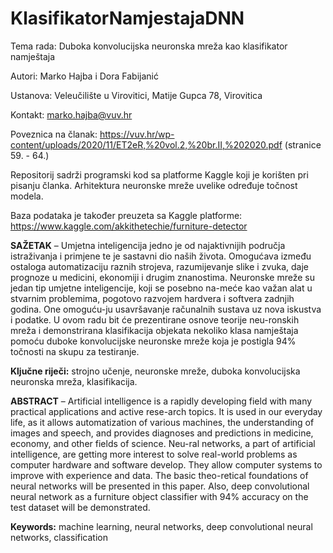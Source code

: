 # KlasifikatorNamjestajaDNN

Tema rada: Duboka konvolucijska neuronska mreža kao klasifikator namještaja

Autori: Marko Hajba i Dora Fabijanić

Ustanova: Veleučilište u Virovitici, Matije Gupca 78, Virovitica

Kontakt: marko.hajba@vuv.hr

Poveznica na članak: https://vuv.hr/wp-content/uploads/2020/11/ET2eR,%20vol.2,%20br.II,%202020.pdf  (stranice 59. - 64.)

Repositorij sadrži programski kod sa platforme Kaggle koji je korišten pri pisanju članka. Arhitektura neuronske mreže uvelike određuje točnost modela.

Baza podataka je također preuzeta sa Kaggle platforme:
https://www.kaggle.com/akkithetechie/furniture-detector

**SAŽETAK** – Umjetna inteligencija jedno je od najaktivnijih područja istraživanja i primjene te je sastavni dio naših života. Omogućava između ostaloga automatizaciju raznih strojeva, razumijevanje slike i zvuka, daje prognoze u medicini, ekonomiji i drugim znanostima. Neuronske mreže su jedan tip umjetne inteligencije, koji se posebno na-meće kao važan alat u stvarnim problemima, pogotovo razvojem hardvera i softvera zadnjih godina. One omoguću-ju usavršavanje računalnih sustava uz nova iskustva i podatke. U ovom radu bit će prezentirane osnove teorije neu-ronskih mreža i demonstrirana klasifikacija objekata nekoliko klasa namještaja pomoću duboke konvolucijske neuronske mreže koja je postigla 94% točnosti na skupu za testiranje.

**Ključne riječi:** strojno učenje, neuronske mreže, duboka konvolucijska neuronska mreža, klasifikacija.

**ABSTRACT** – Artificial intelligence is a rapidly developing field with many practical applications and active rese-arch topics. It is used in our everyday life, as it allows automatization of various machines, the understanding of images and speech, and provides diagnoses and predictions in medicine, economy, and other fields of science. Neu-ral networks, a part of artificial intelligence, are getting more interest to solve real-world problems as computer hardware and software develop. They allow computer systems to improve with experience and data. The basic theo-retical foundations of neural networks will be presented in this paper. Also, deep convolutional neural network as a furniture object classifier with 94% accuracy on the test dataset will be demonstrated.

**Keywords:** machine learning, neural networks, deep convolutional neural networks, classification
